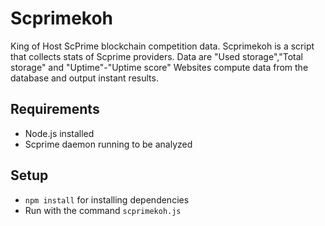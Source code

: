 # Scprimekoh

King of Host ScPrime blockchain competition data.
Scprimekoh is a script that collects stats of Scprime providers.
Data are "Used storage","Total storage" and "Uptime"-"Uptime score"
Websites compute data from the database and output instant results.

## Requirements

* Node.js installed
* Scprime daemon running to be analyzed 

## Setup

* `npm install` for installing dependencies
* Run with the command `scprimekoh.js`


     
